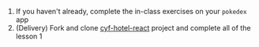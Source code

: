 1. If you haven't already, complete the in-class exercises on your `pokedex` app
2. (Delivery) Fork and clone [cyf-hotel-react](https://github.com/CodeYourFuture/cyf-hotel-react#lesson-1) project and complete all of the lesson 1
